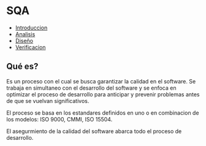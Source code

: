 # SQA

- [Introduccion](introduccion.md)
- [Analisis](Analisis.md)
- [Diseño](Diseño.md)
- [Verificacion](Verificacion.md)

## Qué es?

Es un proceso con el cual se busca garantizar la calidad en el software. 
Se trabaja en simultaneo con el desarrollo del software y se enfoca en optimizar el proceso de desarrollo para anticipar y prevenir problemas antes de que se vuelvan significativos.

El proceso se basa en los estandares definidos en uno o en combinacion de los modelos: ISO 9000, CMMI, ISO 15504.

El asegurmiento de la calidad del software abarca todo el proceso de desarrollo.


